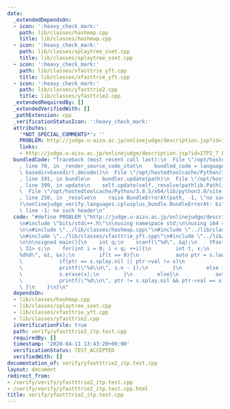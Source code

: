 ```yaml
---
data:
  _extendedDependsOn:
  - icon: ':heavy_check_mark:'
    path: lib/classes/hashmap.cpp
    title: lib/classes/hashmap.cpp
  - icon: ':heavy_check_mark:'
    path: lib/classes/splaytree_sset.cpp
    title: lib/classes/splaytree_sset.cpp
  - icon: ':heavy_check_mark:'
    path: lib/classes/xfasttrie_yft.cpp
    title: lib/classes/xfasttrie_yft.cpp
  - icon: ':heavy_check_mark:'
    path: lib/classes/yfasttrie2.cpp
    title: lib/classes/yfasttrie2.cpp
  _extendedRequiredBy: []
  _extendedVerifiedWith: []
  _pathExtension: cpp
  _verificationStatusIcon: ':heavy_check_mark:'
  attributes:
    '*NOT_SPECIAL_COMMENTS*': ''
    PROBLEM: http://judge.u-aizu.ac.jp/onlinejudge/description.jsp?id=ITP2_7_B
    links:
    - http://judge.u-aizu.ac.jp/onlinejudge/description.jsp?id=ITP2_7_B
  bundledCode: "Traceback (most recent call last):\n  File \"/opt/hostedtoolcache/Python/3.8.5/x64/lib/python3.8/site-packages/onlinejudge_verify/documentation/build.py\"\
    , line 70, in _render_source_code_stat\n    bundled_code = language.bundle(stat.path,\
    \ basedir=basedir).decode()\n  File \"/opt/hostedtoolcache/Python/3.8.5/x64/lib/python3.8/site-packages/onlinejudge_verify/languages/cplusplus.py\"\
    , line 191, in bundle\n    bundler.update(path)\n  File \"/opt/hostedtoolcache/Python/3.8.5/x64/lib/python3.8/site-packages/onlinejudge_verify/languages/cplusplus_bundle.py\"\
    , line 399, in update\n    self.update(self._resolve(pathlib.Path(included), included_from=path))\n\
    \  File \"/opt/hostedtoolcache/Python/3.8.5/x64/lib/python3.8/site-packages/onlinejudge_verify/languages/cplusplus_bundle.py\"\
    , line 258, in _resolve\n    raise BundleErrorAt(path, -1, \"no such header\"\
    )\nonlinejudge_verify.languages.cplusplus_bundle.BundleErrorAt: bits/stdc++.h:\
    \ line -1: no such header\n"
  code: "#define PROBLEM \"http://judge.u-aizu.ac.jp/onlinejudge/description.jsp?id=ITP2_7_B\"\
    \n#include \"bits/stdc++.h\"\n\nusing namespace std;\n\nusing i64 = long long;\n\
    \n\n#include \"../lib/classes/hashmap.cpp\"\n#include \"../lib/classes/splaytree_sset.cpp\"\
    \n#include \"../lib/classes/xfasttrie_yft.cpp\"\n#include \"../lib/classes/yfasttrie2.cpp\"\
    \n\n\nsigned main(){\n    int q;\n    scanf(\"%d\", &q);\n    YFastTrie2<int,\
    \ 31> s;\n    for(int i = 0; i < q; ++i){\n        int t, x;\n        scanf(\"\
    %d%d\", &t, &x);\n        if(t == 0){\n            auto ptr = s.lower_bound(x);\n\
    \            if(ptr == s.splay.nil || ptr->val != x)\n                s.insert(x);\n\
    \            printf(\"%d\\n\", s.n - 1);\n        }\n        else if(t == 2){\n\
    \            s.erase(x);\n        }\n        else{\n            auto ptr = s.lower_bound(x);\n\
    \            printf(\"%d\\n\", ptr != s.splay.nil && ptr->val == x);\n       \
    \ }\n    }\n}\n"
  dependsOn:
  - lib/classes/hashmap.cpp
  - lib/classes/splaytree_sset.cpp
  - lib/classes/xfasttrie_yft.cpp
  - lib/classes/yfasttrie2.cpp
  isVerificationFile: true
  path: verify/yfastttrie2_itp.test.cpp
  requiredBy: []
  timestamp: '2020-04-11 13:43:20+09:00'
  verificationStatus: TEST_ACCEPTED
  verifiedWith: []
documentation_of: verify/yfastttrie2_itp.test.cpp
layout: document
redirect_from:
- /verify/verify/yfastttrie2_itp.test.cpp
- /verify/verify/yfastttrie2_itp.test.cpp.html
title: verify/yfastttrie2_itp.test.cpp
---
```

